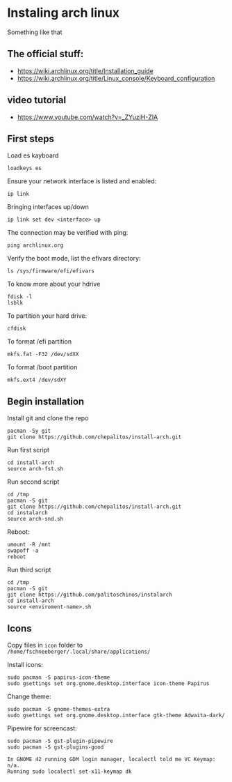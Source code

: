 # Instaling arch linux
Something like that

## The official stuff:
- https://wiki.archlinux.org/title/Installation_guide
- https://wiki.archlinux.org/title/Linux_console/Keyboard_configuration

## video tutorial
- https://www.youtube.com/watch?v=_ZYuzjH-ZIA

## First steps
Load es kayboard
```
loadkeys es
```

Ensure your network interface is listed and enabled:
```
ip link
```
Bringing interfaces up/down
```
ip link set dev <interface> up
```

The connection may be verified with ping:
```
ping archlinux.org
```

Verify the boot mode, list the efivars directory:
```
ls /sys/firmware/efi/efivars
```

To know more about your hdrive
```
fdisk -l
lsblk
```

To partition your hard drive:
```
cfdisk
```

To format /efi partition
```
mkfs.fat -F32 /dev/sdXX
```

To format /boot partition
```
mkfs.ext4 /dev/sdXY
```
## Begin installation

Install git and clone the repo
```
pacman -Sy git
git clone https://github.com/chepalitos/install-arch.git
```

Run first script
```
cd install-arch
source arch-fst.sh
```

Run second script
```
cd /tmp
pacman -S git
git clone https://github.com/chepalitos/install-arch.git
cd instalarch
source arch-snd.sh
```

Reboot:
```
umount -R /mnt
swapoff -a
reboot
```

Run third script
```
cd /tmp
pacman -S git
git clone https://github.com/palitoschinos/instalarch
cd install-arch
source <enviroment-name>.sh
```

## Icons
Copy files in `icon` folder to `/home/fschneeberger/.local/share/applications/`

Install icons:
```
sudo pacman -S papirus-icon-theme
sudo gsettings set org.gnome.desktop.interface icon-theme Papirus
```

Change theme:
```
sudo pacman -S gnome-themes-extra
sudo gsettings set org.gnome.desktop.interface gtk-theme Adwaita-dark/
```

Pipewire for screencast:
```
sudo pacman -S gst-plugin-pipewire
sudo pacman -S gst-plugins-good
```

```
In GNOME 42 running GDM login manager, localectl told me VC Keymap: n/a.
Running sudo localectl set-x11-keymap dk
```

